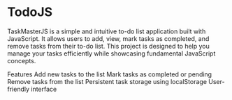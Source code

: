 # TodoJS
TaskMasterJS is a simple and intuitive to-do list application built with JavaScript. It allows users to add, view, mark tasks as completed, and remove tasks from their to-do list. This project is designed to help you manage your tasks efficiently while showcasing fundamental JavaScript concepts.<br>

Features
Add new tasks to the list
Mark tasks as completed or pending
Remove tasks from the list
Persistent task storage using localStorage
User-friendly interface
